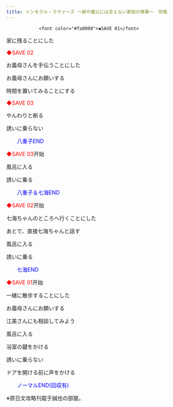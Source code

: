 ```yaml
---
title: インモラル・ラヴァーズ ～嫁や義父には言えない家庭の情事～　攻略
---
```


                <font color="#fa0000">◆SAVE 01</font>

家に残ることにした

<font color="#fa0000">◆SAVE 02</font>

お義母さんを手伝うことにした

お義母さんにお願いする

時間を置いてみることにする

<font color="#fa0000">◆SAVE 03</font>

やんわりと断る

誘いに乗らない

<font color="#0000ff">　　八重子END</font>



<font color="#fa0000">◆SAVE 03</font>开始

風呂に入る

誘いに乗る

<font color="#0000ff">　　八重子＆七海END</font>



<font color="#fa0000">◆SAVE 02</font>开始

七海ちゃんのところへ行くことにした

あとで、直接七海ちゃんと話す

風呂に入る

誘いに乗る

<font color="#0000ff">　　七海END</font>



<font color="#fa0000">◆SAVE 01</font>开始

一緒に散歩することにした

お義母さんにお願いする

江美さんにも相談してみよう

風呂に入る

浴室の鍵をかける

誘いに乗らない

ドアを開ける前に声をかける

<font color="#0000ff">　　ノーマルEND(回収有)</font>



※原日文攻略刊载于誠也の部屋。


              
